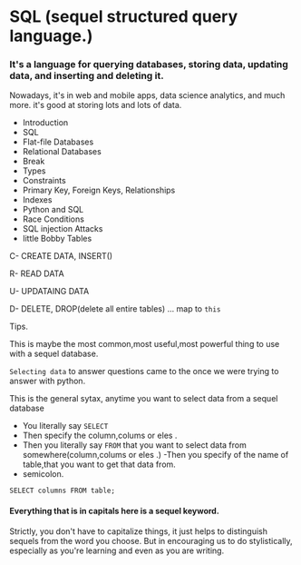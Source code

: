 # SQL (sequel structured query language.)

### It's a language for querying databases, storing data, updating data, and inserting and deleting it.



Nowadays, it's in web and mobile apps, data science analytics, and much more.
it's good at storing lots and lots of data.



- Introduction
- SQL
- Flat-file Databases
- Relational Databases
- Break 
- Types
- Constraints
- Primary Key, Foreign Keys, Relationships
- Indexes
- Python and SQL
- Race Conditions
- SQL injection Attacks
- little Bobby Tables

C- CREATE DATA, INSERT()

R- READ DATA

U- UPDATAING DATA

D- DELETE, DROP(delete all entire tables)
...
 map to `this`

Tips.

This is maybe the most common,most useful,most powerful thing to use with a sequel database.

`Selecting data` to answer questions came to the once we were trying to answer with python.

This is the general sytax, anytime you want to select data from a sequel database
- You literally say `SELECT`
- Then specify the column,colums or eles .
- Then you literally say `FROM` that you want to select data from somewhere(column,colums or eles .)
-Then you specify of the name of table,that you want to get that data from. 
- semicolon.
 ```
SELECT columns FROM table;
 ```

 #### Everything that is in capitals here is a sequel keyword.
Strictly, you don't have to capitalize things, it just helps to distinguish sequels from the word you choose. 
But in encouraging us to do stylistically, especially as you're learning and even as you are writing.
 



 